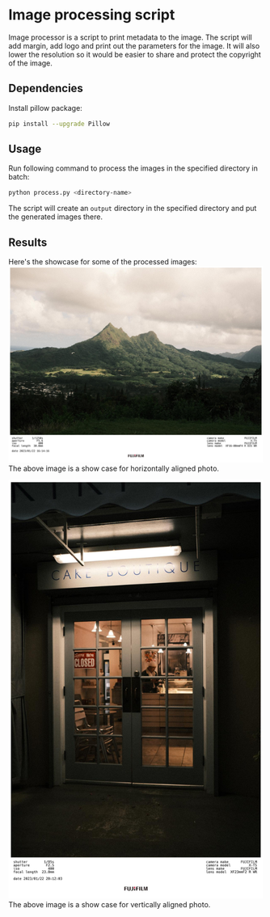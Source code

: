 # Image processing script

Image processor is a script to print metadata to the image.
The script will add margin, add logo and print out the parameters for the image.
It will also lower the resolution so it would be easier to share and protect the copyright of the image.

## Dependencies

Install pillow package:
```bash
pip install --upgrade Pillow
```
## Usage

Run following command to process the images in the specified directory in batch:
```bash
python process.py <directory-name>
```
The script will create an `output` directory in the specified directory and put the generated images there.

## Results

Here's the showcase for some of the processed images:
![Horizontal image](./image/DSCF0157.JPG)
The above image is a show case for horizontally aligned photo.

![Vertical image](./image/DSCF0204.JPG)
The above image is a show case for vertically aligned photo.


